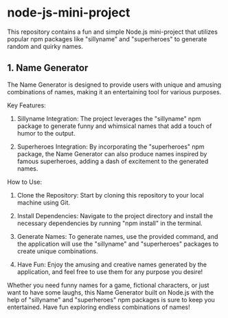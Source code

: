 # node-js-mini-project
This repository contains a fun and simple Node.js mini-project that utilizes popular npm packages like "sillyname" and "superheroes" to generate random and quirky names. 

## 1. Name Generator
The Name Generator is designed to provide users with unique and amusing combinations of names, making it an entertaining tool for various purposes.

Key Features:
1. Sillyname Integration: The project leverages the "sillyname" npm package to generate funny and whimsical names that add a touch of humor to the output.

2. Superheroes Integration: By incorporating the "superheroes" npm package, the Name Generator can also produce names inspired by famous superheroes, adding a dash of excitement to the generated names.

How to Use:
1. Clone the Repository: Start by cloning this repository to your local machine using Git.

2. Install Dependencies: Navigate to the project directory and install the necessary dependencies by running "npm install" in the terminal.

3. Generate Names: To generate names, use the provided command, and the application will use the "sillyname" and "superheroes" packages to create unique combinations.

4. Have Fun: Enjoy the amusing and creative names generated by the application, and feel free to use them for any purpose you desire!

Whether you need funny names for a game, fictional characters, or just want to have some laughs, this Name Generator built on Node.js with the help of "sillyname" and "superheroes" npm packages is sure to keep you entertained. Have fun exploring endless combinations of names!
